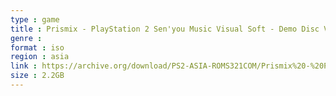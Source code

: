 ```yaml
---
type : game
title : Prismix - PlayStation 2 Sen'you Music Visual Soft - Demo Disc Vol. 1 (Japan)
genre : 
format : iso
region : asia
link : https://archive.org/download/PS2-ASIA-ROMS321COM/Prismix%20-%20PlayStation%202%20Sen%27you%20Music%20Visual%20Soft%20-%20Demo%20Disc%20Vol.%201%20%28Japan%29.7z
size : 2.2GB
---
```

